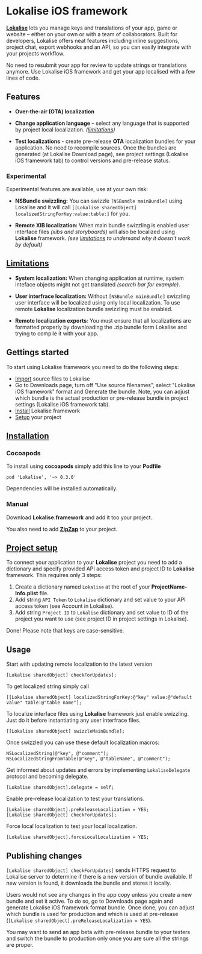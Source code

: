 # Lokalise iOS framework

**[Lokalise](https://lokali.se)** lets you manage keys and translations of your app, game or website – either on your own or with a team of collaborators. Built for developers, Lokalise offers neat features including inline suggestions, project chat, export webhooks and an API, so you can easily integrate with your projects workflow.

No need to resubmit your app for review to update strings or translations anymore. Use Lokalise iOS framework and get your app localised with a few lines of code.

## Features

- **Over-the-air (OTA) localization**

- **Change application language** – select any language that is supported by project local localization. *([limitations](#limitations))*

- **Test localizations** - create pre-release **OTA** localization bundles for your application. No need to recompile sources. Once the bundles are generated (at Lokalise Download page), see project settings (Lokalise iOS framework tab) to control versions and pre-release status.

### Experimental

Experimental features are available, use at your own risk:

- **NSBundle swizzling:** You can swizzle `[NSBundle mainBundle]` using Lokalise and it will call `[[Lokalise sharedObject] localizedStringForKey:value:table:]` for you.

- **Remote XIB localization:** When main bundle swizzling is enabled user interface files *(xibs and storyboards)* will also be localized using **Lokalise** framework. *(see [limitations](#limitations) to undersand why it doesn't work by default)*



## [Limitations](id:limitations)

- **System localization:** When changing application at runtime, system inteface objects might not get translated *(search bar for example)*.

- **User interfrace localization:** Without `[NSBundle mainBundle]` swizzling user interface will be localized using only local localization. To use remote **Lokalise** localization bundle swizzling must be enabled.

- **Remote localization exports**: You must ensure that all localizations are formatted properly by downloading the .zip bundle form Lokalise and trying to compile it with your app.


## Gettings started

To start using Lokalise framework you need to do the following steps:

- [Import](http://docs.lokali.se/en/topic/Uploading-files) source files to Lokalise
- Go to Downloads page, turn off "Use source filenames", select "Lokalise iOS framework" format and Generate the bundle. Note, you can adjust which bundle is the actual production or pre-release bundle in project settings (Lokalise iOS framework tab).
- [Install](#installation) Lokalise framework
- [Setup](#setup) your project



## [Installation](id:installation)

### Cocoapods

To install using **cocoapods** simply add this line to your **Podfile**

```
pod 'Lokalise', '~> 0.3.0'
```

Dependencies will be installed automatically.

### Manual

Download **Lokalise.framework** and add it too your project.

You also need to add **[ZipZap](https://github.com/pixelglow/zipzap)** to your project.

## [Project setup](id:setup)

To connect your application to your **Lokalise** project you need to add a dictionary and specify provided API access token and project ID to **Lokalise** framework. This requires only 3 steps:

1. Create a dictionary named `Lokalise` at the root of your **ProjectName-Info.plist** file.
2. Add string `API Token` to `Lokalise` dictionary and set value to your API access token (see Account in Lokalise).
3. Add string `Project ID` to `Lokalise` dictionary and set value to ID of the project you want to use (see project ID in project settings in Lokalise).

Done! Please note that keys are case-sensitive.

## Usage


Start with updating remote localization to the latest version

```
[Lokalise sharedObject] checkForUpdates];
```

To get localized string simply call

```
[[Lokalise sharedObject] localizedStringForKey:@"key" value:@"default value" table:@"table name"];
```

To localize interface files using **Lokalise** framework just enable swizzling. Just do it before instantiating any user interfrace files.

```
[[Lokalise sharedObject] swizzleMainBundle];
```

Once swizzled you can use these default localization macros:

```
NSLocalizedString(@"key", @"comment");
NSLocalizedStringFromTable(@"key", @"tableName", @"comment");
```

Get informed about updates and errors by implementing `LokaliseDelegate` protocol and becoming delegate.

```
[Lokalise sharedObject].delegate = self;
```

Enable pre-release localization to test your translations.

```
[Lokalise sharedObject].preReleaseLocalization = YES;
[Lokalise sharedObject] checkForUpdates];

```

Force local localization to test your local localization.

```
[Lokalise sharedObject].forceLocalLocalization = YES;
```

## Publishing changes


`[Lokalise sharedObject] checkForUpdates]` sends HTTPS request to Lokalise server to determine if there is a new version of bundle available. If new version is found, it downloads the bundle and stores it locally.

Users would not see any changes in the app copy unless you create a new bundle and set it active. To do so, go to Downloads page again and generate Lokalise iOS framework format bundle. Once done, you can adjust which bundle is used for production and which is used at pre-release (`[Lokalise sharedObject].preReleaseLocalization = YES`).

You may want to send an app beta with pre-release bundle to your testers and switch the bundle to production only once you are sure all the strings are proper.

